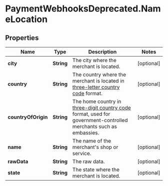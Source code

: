 # PaymentWebhooksDeprecated.NameLocation

## Properties

Name | Type | Description | Notes
------------ | ------------- | ------------- | -------------
**city** | **String** | The city where the merchant is located. | [optional] 
**country** | **String** | The country where the merchant is located in [three-letter country code](https://en.wikipedia.org/wiki/ISO_3166-1_alpha-3) format. | [optional] 
**countryOfOrigin** | **String** | The home country in [three-digit country code](https://en.wikipedia.org/wiki/ISO_3166-1_numeric) format, used for government-controlled merchants such as embassies. | [optional] 
**name** | **String** | The name of the merchant&#39;s shop or service. | [optional] 
**rawData** | **String** | The raw data. | [optional] 
**state** | **String** | The state where the merchant is located. | [optional] 


